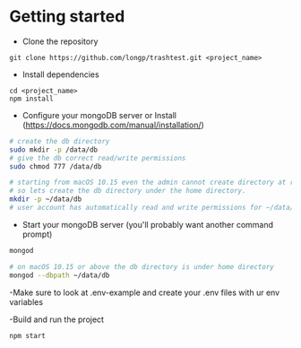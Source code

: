 
# Getting started
- Clone the repository
```
git clone https://github.com/longp/trashtest.git <project_name>
```
- Install dependencies
```
cd <project_name>
npm install
```
- Configure your mongoDB server or Install (https://docs.mongodb.com/manual/installation/)
```bash
# create the db directory
sudo mkdir -p /data/db
# give the db correct read/write permissions
sudo chmod 777 /data/db

# starting from macOS 10.15 even the admin cannot create directory at root
# so lets create the db directory under the home directory.
mkdir -p ~/data/db
# user account has automatically read and write permissions for ~/data/db.
```
- Start your mongoDB server (you'll probably want another command prompt)
```bash
mongod

# on macOS 10.15 or above the db directory is under home directory
mongod --dbpath ~/data/db
```
-Make sure to look at .env-example and create your .env files with ur env variables

-Build and run the project
```
npm start
```